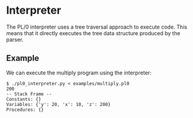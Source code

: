 # Interpreter

The PL/0 interpreter uses a tree traversal approach to execute code. This means that it directly executes the tree data structure produced by the parser.

## Example

We can execute the multiply program using the interpreter:

```
$ ./pl0_interpreter.py < examples/multiply.pl0
200
-- Stack Frame --
Constants: {}
Variables: {'y': 20, 'x': 10, 'z': 200}
Procedures: {}
```

